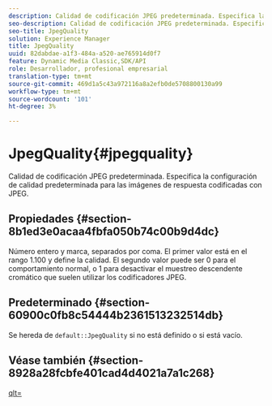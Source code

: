 ```yaml
---
description: Calidad de codificación JPEG predeterminada. Especifica la configuración de calidad predeterminada para las imágenes de respuesta codificadas con JPEG.
seo-description: Calidad de codificación JPEG predeterminada. Especifica la configuración de calidad predeterminada para las imágenes de respuesta codificadas con JPEG.
seo-title: JpegQuality
solution: Experience Manager
title: JpegQuality
uuid: 82dabdae-a1f3-484a-a520-ae765914d0f7
feature: Dynamic Media Classic,SDK/API
role: Desarrollador, profesional empresarial
translation-type: tm+mt
source-git-commit: 469d1a5c43a972116a8a2efb0de5708800130a99
workflow-type: tm+mt
source-wordcount: '101'
ht-degree: 3%

---
```



# JpegQuality{#jpegquality}

Calidad de codificación JPEG predeterminada. Especifica la configuración de calidad predeterminada para las imágenes de respuesta codificadas con JPEG.

## Propiedades {#section-8b1ed3e0acaa4fbfa050b74c00b9d4dc}

Número entero y marca, separados por coma. El primer valor está en el rango 1.100 y define la calidad. El segundo valor puede ser 0 para el comportamiento normal, o 1 para desactivar el muestreo descendente cromático que suelen utilizar los codificadores JPEG.

## Predeterminado {#section-60900c0fb8c54444b2361513232514db}

Se hereda de `default::JpegQuality` si no está definido o si está vacío.

## Véase también {#section-8928a28fcbfe401cad4d4021a7a1c268}

[qlt=](../../../../../ir-api/http-protocol/image-rendering-api-ref/c-ir-http-protocol-ref/c-ir-http-protocol-command-reference/r-ir-qlt.md#reference-27b91c226eb241d0a14a29af3b3afdbd)
